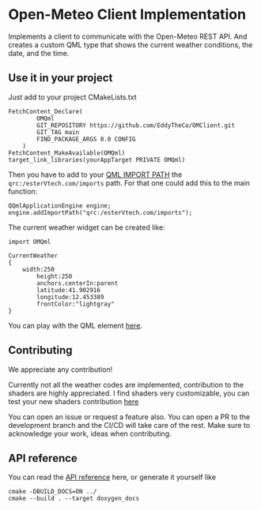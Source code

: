 # Open-Meteo Client Implementation 

Implements  a client to communicate with the Open-Meteo REST API. And creates a custom QML type that shows the current weather conditions, the date, and the time.


## Use it in your project

Just add to your project CMakeLists.txt

```
FetchContent_Declare(
        OMQml
        GIT_REPOSITORY https://github.com/EddyTheCo/OMClient.git
        GIT_TAG main
        FIND_PACKAGE_ARGS 0.0 CONFIG
    )
FetchContent_MakeAvailable(OMQml)
target_link_libraries(yourAppTarget PRIVATE OMQml)
```

Then you have to add to your [QML IMPORT PATH](https://doc.qt.io/qt-6/qtqml-syntax-imports.html) the `qrc:/esterVtech.com/imports` path.
For that one could add this to the  main function:

```
QQmlApplicationEngine engine;
engine.addImportPath("qrc:/esterVtech.com/imports");
```
The current weather widget can be created like: 

```
import OMQml

CurrentWeather
{
	width:250
        height:250
        anchors.centerIn:parent
        latitude:41.902916
        longitude:12.453389
        frontColor:"lightgray"
}
```

You can play with the QML element [here](https://eddytheco.github.io/qmlonline/?example_url=omclient). 


## Contributing

We appreciate any contribution!

Currently not all the weather codes are implemented, contribution to the shaders are highly appreciated. 
I find shaders very customizable, you can test  your new shaders contribution [here](https://www.shadertoy.com/view/csKyDz)


You can open an issue or request a feature also.
You can open a PR to the development branch and the CI/CD will take care of the rest.
Make sure to acknowledge your work, ideas when contributing.

## API reference

You can read the [API reference](https://eddytheco.github.io/OMClient/) here, or generate it yourself like
```
cmake -DBUILD_DOCS=ON ../
cmake --build . --target doxygen_docs
```
